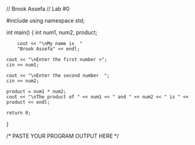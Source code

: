 // Brook Assefa
// Lab #0

#include <iostream>
using namespace std;

int main()
{
    int num1, num2, product;

        cout << "\nMy name is  "
        "Brook Assefa" << endl;

    cout << "\nEnter the first number >";
    cin >> num1;

    cout << "\nEnter the second number  ";
    cin >> num2;

    product = num1 * num2;
    cout << "\nThe product of " << num1 << " and " << num2 << " is " << product << endl;

    return 0;
}

/*
  PASTE YOUR PROGRAM OUTPUT HERE
*/
